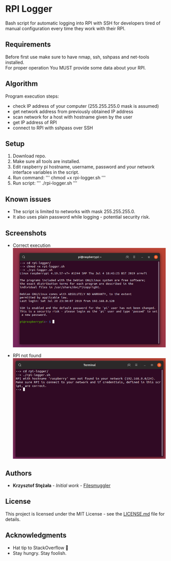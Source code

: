 # RPI Logger
Bash script for automatic logging into RPI with SSH for developers tired of manual configuration every time they work with their RPI.

## Requirements 
Before first use make sure to have nmap, ssh, sshpass and net-tools installed.  
For proper operation You MUST provide some data about your RPI.

## Algorithm
Program execution steps:
  - check IP address of your computer (255.255.255.0 mask is assumed)
  - get network address from previously obtained IP address
  - scan network for a host with hostname given by the user
  - get IP address of RPI 
  - connect to RPI with sshpass over SSH

## Setup

1. Download repo.
2. Make sure all tools are installed.
3. Edit raspberry pi hostname, username, password and your network interface variables in the script.
4. Run command:
'''
chmod +x rpi-logger.sh
'''
5. Run script:
'''
./rpi-logger.sh
'''

## Known issues

- The script is limited to networks with mask 255.255.255.0.
- It also uses plain password while logging - potential security risk.

## Screenshots
* Correct execution ![RPI Logger Execution](screenshots/rpi-logger.png)

* RPI not found ![RPI Logger Error](screenshots/rpi-logger-error.png)

## Authors

* **Krzysztof Stężała** - *Initial work* - [Filesmuggler](https://github.com/filesmuggler)

## License

This project is licensed under the MIT License - see the [LICENSE.md](LICENSE.md) file for details.

## Acknowledgments

* Hat tip to StackOverflow 🎩
* Stay hungry. Stay foolish.

